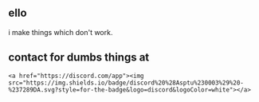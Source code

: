 ## ello

i make things which don't work.




## contact for dumbs things at

    <a href="https://discord.com/app"><img src="https://img.shields.io/badge/discord%20%28Asptu%230003%29%20-%237289DA.svg?style=for-the-badge&logo=discord&logoColor=white"></a>


















<!--
**asptu/asptu** is a ✨ _special_ ✨ repository because its `README.md` (this file) appears on your GitHub profile.

Here are some ideas to get you started:

- 🔭 I’m currently working on ...
- 🌱 I’m currently learning ...
- 👯 I’m looking to collaborate on ...
- 🤔 I’m looking for help with ...
- 💬 Ask me about ...
- 📫 How to reach me: ...
- 😄 Pronouns: ...
- ⚡ Fun fact: ...
-->
